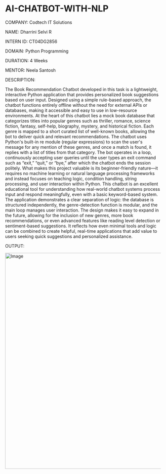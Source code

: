 # AI-CHATBOT-WITH-NLP

COMPANY: Codtech IT Solutions

NAME: Dharrini Selvi R

INTERN ID: CT04DG2856

DOMAIN: Python Programming

DURATION: 4 Weeks

MENTOR: Neela Santosh

DESCRIPTION:

The Book Recommendation Chatbot developed in this task is a lightweight, interactive Python application that provides personalized book suggestions based on user input. Designed using a simple rule-based approach, the chatbot functions entirely offline without the need for external APIs or databases, making it accessible and easy to use in low-resource environments. At the heart of this chatbot lies a mock book database that categorizes titles into popular genres such as thriller, romance, science fiction, fantasy, self-help, biography, mystery, and historical fiction. Each genre is mapped to a short curated list of well-known books, allowing the bot to deliver quick and relevant recommendations. The chatbot uses Python's built-in re module (regular expressions) to scan the user's message for any mention of these genres, and once a match is found, it replies with a list of titles from that category. The bot operates in a loop, continuously accepting user queries until the user types an exit command such as “exit,” “quit,” or “bye,” after which the chatbot ends the session politely. What makes this project valuable is its beginner-friendly nature—it requires no machine learning or natural language processing frameworks and instead focuses on teaching logic, condition handling, string processing, and user interaction within Python. This chatbot is an excellent educational tool for understanding how real-world chatbot systems process input and respond meaningfully, even with a basic keyword-based system. The application demonstrates a clear separation of logic: the database is structured independently, the genre-detection function is modular, and the main loop manages user interaction. The design makes it easy to expand in the future, allowing for the inclusion of new genres, more book recommendations, or even advanced features like reading level detection or sentiment-based suggestions.  It reflects how even minimal tools and logic can be combined to create helpful, real-time applications that add value to users seeking quick suggestions and personalized assistance.

OUTPUT:

<img width="1365" height="699" alt="Image" src="https://github.com/user-attachments/assets/f107bb44-4088-4290-a2d9-2665b4a21612" />
